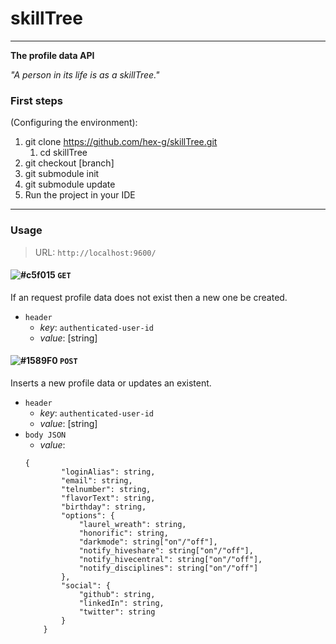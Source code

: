 # skillTree
---
**The profile data API**

*"A person in its life is as a skillTree."*

### First steps
(Configuring the environment):

1. git clone https://github.com/hex-g/skillTree.git
    1. cd skillTree
2. git checkout [branch]
3. git submodule init
4. git submodule update 
5. Run the project in your IDE
---
### Usage
> URL: `http://localhost:9600/`

#### ![#c5f015](https://placehold.it/15/c5f015/000000?text=+) `GET`
If an request profile data does not exist then a new one be created. 
* `header`
    * *key*: `authenticated-user-id`
    * *value*: [string]
    
#### ![#1589F0](https://placehold.it/15/1589F0/000000?text=+) `POST`
Inserts a new profile data or updates an existent.
* `header`
    * *key*: `authenticated-user-id`
    * *value*: [string]
* `body JSON`
    * *value*: 
    ```
    {
            "loginAlias": string,
            "email": string,
            "telnumber": string,
            "flavorText": string,
            "birthday": string,
            "options": {
                "laurel_wreath": string,
                "honorific": string,
                "darkmode": string["on"/"off"],
                "notify_hiveshare": string["on"/"off"],
                "notify_hivecentral": string["on"/"off"],
                "notify_disciplines": string["on"/"off"]
            },
            "social": {
                "github": string,
                "linkedIn": string,
                "twitter": string
            }
        }
    ```
    

